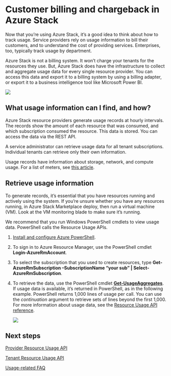 <properties
	pageTitle="Customer Billing And Chargeback In Azure Stack | Microsoft Azure"
	description="Learn how to retrieve resource usage information from Azure Stack."
	services="azure-stack"
	documentationCenter=""
	authors="AlfredoPizzirani"
	manager="byronr"
	editor=""/>

<tags
	ms.service="azure-stack"
	ms.workload="na"
	ms.tgt_pltfrm="na"
	ms.devlang="na"
	ms.topic="provider-resource-api"
	ms.date="10/18/2016"
	ms.author="alfredop"/>

# Customer billing and chargeback in Azure Stack

Now that you’re using Azure Stack, it’s a good idea to think about how
to track usage. Service providers rely on usage information to bill
their customers, and to understand the cost of providing services.
Enterprises, too, typically track usage by department.

Azure Stack is not a billing system. It won’t charge your tenants for
the resources they use. But, Azure Stack does have the infrastructure to
collect and aggregate usage data for every single resource provider. You
can access this data and export it to a billing system by using a
billing adapter, or export it to a business intelligence tool like
Microsoft Power BI.

![](media/azure-stack-billing-and-chargeback/image1.png)

## What usage information can I find, and how?

Azure Stack resource providers generate usage records at hourly
intervals. The records show the amount of each resource that was
consumed, and which subscription consumed the resource. This data is
stored. You can access the data via the REST API.

A service administrator can retrieve usage data for all tenant
subscriptions. Individual tenants can retrieve only their own
information.

Usage records have information about storage, network, and compute
usage. For a list of meters, see [this article](azure-stack-usage-related-faq.md).

## Retrieve usage information

To generate records, it’s essential that you have resources running and
actively using the system. If you’re unsure whether you have any
resources running, in Azure Stack Marketplace deploy, then run a virtual
machine (VM). Look at the VM monitoring blade to make sure it’s running.

We recommend that you run Windows PowerShell cmdlets to view usage data.
PowerShell calls the Resource Usage APIs.

1.  [Install and configure Azure
    PowerShell](https://azure.microsoft.com/en-us/documentation/articles/powershell-install-configure/).

2.  To sign in to Azure Resource Manager, use the PowerShell cmdlet
    **Login-AzureRmAccount**.

3.  To select the subscription that you used to create resources, type
    **Get-AzureRmSubscription –SubscriptionName “your sub” |
    Select-AzureRmSubscription**.

4.  To retrieve the data, use the PowerShell cmdlet
    [**Get-UsageAggregates**](https://msdn.microsoft.com/en-us/library/mt619285.aspx).
    If usage data is available, it’s returned in PowerShell, as in the
    following example. PowerShell returns 1,000 lines of usage per call.
    You can use the *continuation* argument to retrieve sets of lines
    beyond the first 1,000. For more information about usage data, see
    the [Resource Usage API reference](azure-stack-provider-resource-api.md).

    ![](media/azure-stack-billing-and-chargeback/image2.png)

## Next steps

[Provider Resource Usage API](azure-stack-provider-resource-usage-api.md)

[Tenant Resource Usage API](azure-stack-tenant-resource-usage-api.md)

[Usage-related FAQ](azure-stack-usage-related-faq.md)
